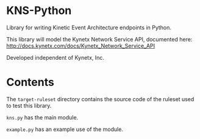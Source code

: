 # KNS-Python
Library for writing Kinetic Event Architecture endpoints in Python.

This library will model the Kynetx Network Service API, documented here: http://docs.kynetx.com/docs/Kynetx_Network_Service_API

Developed independent of Kynetx, Inc.

# Contents
The `target-ruleset` directory contains the source code of the ruleset used to test this library.

`kns.py` has the main module.

`example.py` has an example use of the module.


